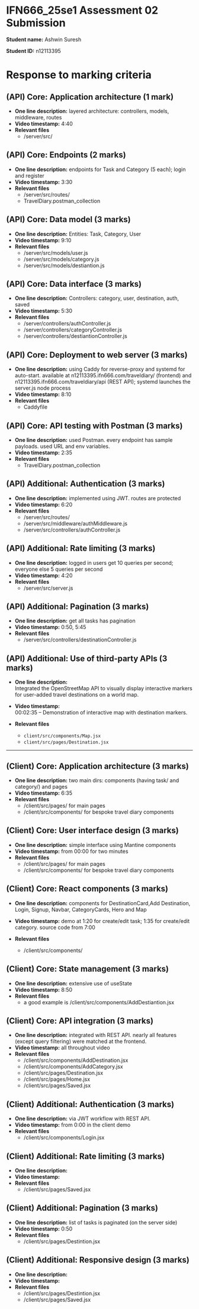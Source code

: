# IFN666_25se1 Assessment 02 Submission

**Student name:**  Ashwin Suresh

**Student ID:** n12113395 

# Response to marking criteria

## (API) Core: Application architecture (1 mark)

- **One line description:** layered architecture: controllers, models, middleware, routes
- **Video timestamp:** 4:40
- **Relevant files**
   - /server/src/

## (API) Core: Endpoints (2 marks)

- **One line description:** endpoints for Task and Category (5 each); login and register
- **Video timestamp:** 3:30
- **Relevant files**
   - /server/src/routes/
   - TravelDiary.postman_collection

## (API) Core: Data model (3 marks)

- **One line description:** Entities: Task, Category, User
- **Video timestamp:** 9:10
- **Relevant files**
   - /server/src/models/user.js
   - /server/src/models/category.js
   - /server/src/models/destiantion.js

## (API) Core: Data interface (3 marks)

- **One line description:** Controllers: category, user, destination, auth, saved
- **Video timestamp:** 5:30
- **Relevant files**
   - /server/controllers/authController.js
   - /server/controllers/categoryController.js
   - /server/controllers/destiantionController.js
  

## (API) Core: Deployment to web server (3 marks)

- **One line description:** using Caddy for reverse-proxy and systemd for auto-start. available at n12113395.ifn666.com/traveldiary/ (frontend) and n12113395.ifn666.com/traveldiary/api (REST API); systemd launches the server.js node process
- **Video timestamp:** 8:10
- **Relevant files**
   - Caddyfile

## (API) Core: API testing with Postman (3 marks)

- **One line description:** used Postman. every endpoint has sample payloads. used URL and env variables.
- **Video timestamp:**  2:35
- **Relevant files**
   - TravelDiary.postman_collection

## (API) Additional: Authentication (3 marks)

- **One line description:** implemented using JWT. routes are protected
- **Video timestamp:** 6:20
- **Relevant files**
   - /server/src/routes/
   - /server/src/middleware/authMiddleware.js
   - /server/src/controllers/authController.js


## (API) Additional: Rate limiting (3 marks)

- **One line description:** logged in users get 10 queries per second; everyone else 5 queries per second
- **Video timestamp:** 4:20
- **Relevant files**
   - /server/src/server.js


## (API) Additional: Pagination (3 marks)

- **One line description:** get all tasks has pagination
- **Video timestamp:** 0:50, 5:45
- **Relevant files**
   - /server/src/controllers/destinationController.js


## (API) Additional: Use of third-party APIs (3 marks)

- **One line description:**  
  Integrated the OpenStreetMap API to visually display interactive markers for user-added travel destinations on a world map.

- **Video timestamp:**  
  00:02:35 – Demonstration of interactive map with destination markers.

- **Relevant files**
   - `client/src/components/Map.jsx`
   - `client/src/pages/Destination.jsx`






---


## (Client) Core: Application architecture (3 marks)

- **One line description:** two main dirs: components (having task/ and category/) and pages
- **Video timestamp:** 6:35
- **Relevant files**
   - /client/src/pages/ for main pages
   - /client/src/components/ for bespoke travel diary components

## (Client) Core: User interface design (3 marks)

- **One line description:** simple interface using Mantine components
- **Video timestamp:** from 00:00 for two minutes
- **Relevant files**
   - /client/src/pages/ for main pages
   - /client/src/components/ for bespoke travel diary components

## (Client) Core: React components (3 marks)

- **One line description:** components for DestinationCard,Add Destination, Login, Signup, Navbar, CategoryCards, Hero and Map

- **Video timestamp:** demo at 1:20 for create/edit task; 1:35 for create/edit category. source code from 7:00
- **Relevant files**
   - /client/src/components/

## (Client) Core: State management (3 marks)

- **One line description:** extensive use of useState
- **Video timestamp:**  8:50
- **Relevant files**
   - a good example is /client/src/components/AddDestiantion.jsx

## (Client) Core: API integration (3 marks)

- **One line description:** integrated with REST API. nearly all features (except query filtering) were matched at the frontend.
- **Video timestamp:** all throughout video
- **Relevant files**
   - /client/src/components/AddDestination.jsx
   - /client/src/components/AddCategory.jsx
   - /client/src/pages/Destination.jsx
   - /client/src/pages/Home.jsx
    - /client/src/pages/Saved.jsx

## (Client) Additional: Authentication (3 marks)

- **One line description:** via JWT workflow with REST API.
- **Video timestamp:** from 0:00 in the client demo
- **Relevant files**
   - /client/src/components/Login.jsx


## (Client) Additional: Rate limiting (3 marks)

- **One line description:** 
- **Video timestamp:** 
- **Relevant files**
   - /client/src/pages/Saved.jsx


## (Client) Additional: Pagination (3 marks)

- **One line description:** list of tasks is paginated (on the server side)
- **Video timestamp:** 0:50
- **Relevant files**
    - /client/src/pages/Destintion.jsx


## (Client) Additional: Responsive design (3 marks)

- **One line description:** 
- **Video timestamp:** 
- **Relevant files**
    - /client/src/pages/Destintion.jsx
   - /client/src/pages/Saved.jsx


